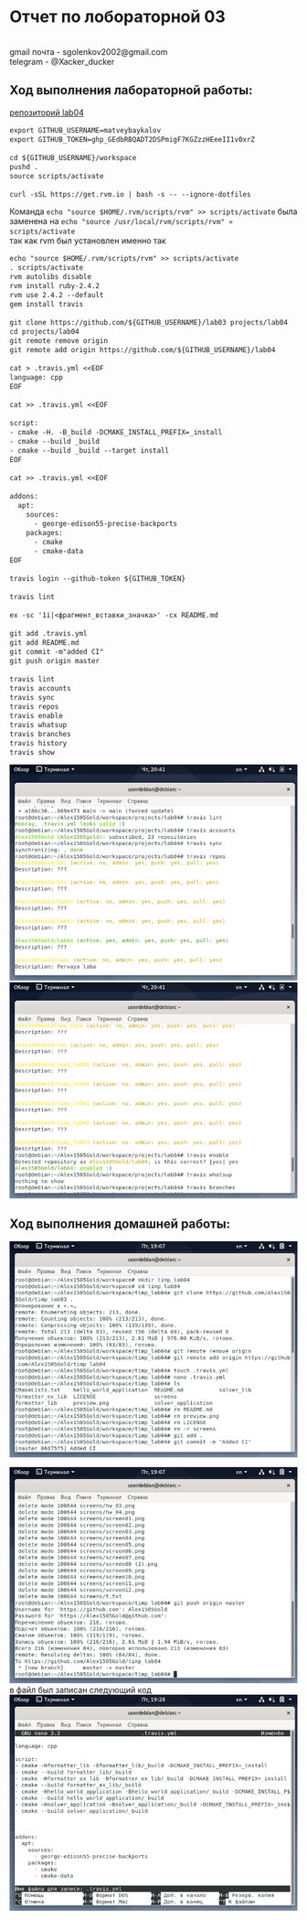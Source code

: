 <h1>Отчет по лобораторной 03</h1>
</br>gmail почта - sgolenkov2002@gmail.com </br>
telegram - @Xacker_ducker

<h2>Ход выполнения лабораторной работы:</h2>

[репозиторий lab04](https://github.com/Alex1505Gold/lab04)</br>

```shell
export GITHUB_USERNAME=matveybaykalov
export GITHUB_TOKEN=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

cd ${GITHUB_USERNAME}/workspace
pushd .
source scripts/activate

curl -sSL https://get.rvm.io | bash -s -- --ignore-dotfiles
```
Команда `echo "source $HOME/.rvm/scripts/rvm" >> scripts/activate` была заменена на `echo "source /usr/local/rvm/scripts/rvm" » scripts/activate` </br>
так как rvm был установлен именно так </br>
```shell
echo "source $HOME/.rvm/scripts/rvm" >> scripts/activate
. scripts/activate
rvm autolibs disable
rvm install ruby-2.4.2
rvm use 2.4.2 --default
gem install travis

git clone https://github.com/${GITHUB_USERNAME}/lab03 projects/lab04
cd projects/lab04
git remote remove origin
git remote add origin https://github.com/${GITHUB_USERNAME}/lab04

cat > .travis.yml <<EOF
language: cpp
EOF

cat >> .travis.yml <<EOF

script:
- cmake -H. -B_build -DCMAKE_INSTALL_PREFIX=_install
- cmake --build _build
- cmake --build _build --target install
EOF

cat >> .travis.yml <<EOF

addons:
  apt:
    sources:
      - george-edison55-precise-backports
    packages:
      - cmake
      - cmake-data
EOF

travis login --github-token ${GITHUB_TOKEN}

travis lint

ex -sc '1i|<фрагмент_вставки_значка>' -cx README.md

git add .travis.yml
git add README.md
git commit -m"added CI"
git push origin master

travis lint
travis accounts
travis sync
travis repos
travis enable
travis whatsup
travis branches
travis history
travis show
```

![screen01](./screens/screen01.png)</br>
![screen02](./screens/screen02.png)</br>

<h2>Ход выполнения домашней работы:</h2>

![screen03](./screens/hw_01.png)

![screen04](./screens/hw_02.png)
 </br>в файл был записан следующий код</br>
 ![screen05](./screens/hw_03.png)
